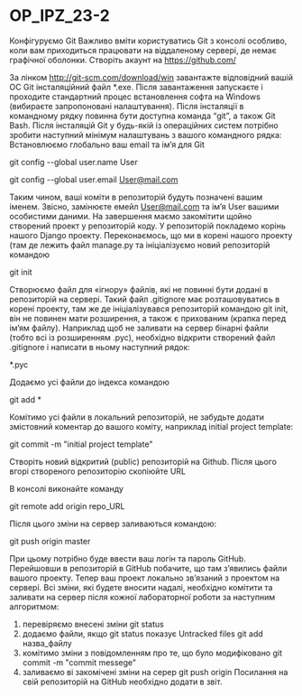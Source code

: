 # OP_IPZ_23-2

Конфігуруємо Git
Важливо вміти користуватись Git з консолі особливо, коли вам приходиться працювати на віддаленому сервері, де немає графічної оболонки.
Створіть акаунт  на https://github.com/
 

За лінком  http://git-scm.com/download/win завантажте відповідний вашій ОС Git інсталяційний файл *.exe. Після завантаження запускаєте і проходите стандартний процес встановлення софта на Windows (вибираєте запропоновані налаштування). Після інсталяції в командному рядку повинна бути доступна команда “git”, а також Git Bash.
Після інсталяцій Git у будь-якій із операційних систем потрібно зробити наступний мінімум налаштувань з вашого командного рядка:
Встановлюємо глобально ваш email та ім’я для Git


  git config --global user.name User
  
  git config --global user.email User@mail.com
  

Таким чином, ваші коміти в репозиторій будуть позначені вашим іменем. Звісно, замінюєте емейл User@mail.com та ім’я User вашими особистими даними. 
На завершення маємо закомітити щойно створений проект у репозиторій коду. У репозиторій покладемо корінь нашого Django проекту. Переконаємось, що ми в корені нашого проекту (там де лежить файл manage.py та ініціалізуємо новий репозиторій командою

git init

 Створюємо файл для «ігнору» файлів, які не повинні бути додані в репозиторій на сервері. Такий файл .gitignore має розташовуватись в корені проекту, там же де ініціалізувався репозиторій командою git init, він не повинен мати розширення, а також є прихованим (крапка перед ім’ям файлу).
Наприклад щоб не заливати на сервер бінарні файли (тобто всі із розширенням .pyc), необхідно відкрити створений файл .gitignore  і написати в ньому наступний рядок: 

*.pyc

Додаємо усі файли до індекса командою

 git add *

Комітимо усі файли в локальний репозиторій, не забудьте додати змістовний коментар до вашого коміту, наприклад initial project template:

 git commit -m "initial project template"


Створіть новий відкритий (public) репозиторій  на Github. Після цього вгорі створеного репозиторію скопіюйте URL
 

В консолі виконайте команду 

git remote add origin repo_URL  

 
Після цього зміни на сервер заливаються командою:

git push origin master

При цьому потрібно буде ввести ваш логін та пароль GitHub.
Перейшовши в репозиторій в GitHub побачите, що там з’явились файли вашого проекту.
Тепер ваш проект локально зв’язаний з проектом на сервері. Всі зміни, які будете вносити надалі, необхідно комітити та заливати на сервер після кожної лабораторної роботи за наступним алгоритмом:
1.	перевіряємо внесені зміни git status
2.	додаємо файли, якщо git status показує Untracked files 
git add назва_файлу
3.	комітимо зміни з повідомленням про те, що було модифіковано
git commit -m "commit messege"
4.	заливаємо ві закомічені зміни на серер
git push origin
Посилання на свій репозиторій на GitHub необхідно додати в звіт.
